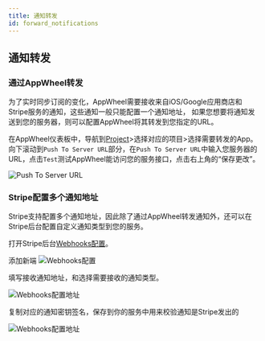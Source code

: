```yaml
---
title: 通知转发
id: forward_notifications
---
```


## 通知转发
### 通过AppWheel转发
为了实时同步订阅的变化，AppWheel需要接收来自iOS/Google应用商店和Stripe服务的通知，这些通知一般只能配置一个通知地址， 如果您想要将通知发送到您的服务器，则可以配置AppWheel将其转发到您指定的URL。

在AppWheel仪表板中，导航到[Project](https://dashboard.beta.appwheel.com/projects)>选择对应的项目>选择需要转发的App。向下滚动到`Push To Server URL`部分，在`Push To Server URL`中输入您服务器的URL，点击`Test`测试AppWheel能访问您的服务接口，点击右上角的“保存更改”。

![Push To Server URL](/img/tutorial/forward_notifications.png)


### Stripe配置多个通知地址
Stripe支持配置多个通知地址，因此除了通过AppWheel转发通知外，还可以在Stripe后台配置自定义通知类型到您的服务。

打开Stripe后台[Webhooks配置](https://dashboard.stripe.com/test/webhooks)。

添加新端
![Webhooks配置](/img/tutorial/stripe_webhooks.png)


填写接收通知地址，和选择需要接收的通知类型。

![Webhooks配置地址](/img/tutorial/stripe_webhook_url.png)


复制对应的通知密钥签名，保存到你的服务中用来校验通知是Stripe发出的

![Webhooks配置地址](/img/tutorial/stripe_webhook_sec.png)
